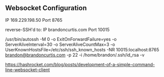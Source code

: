 

## Websocket Configuration

IP    169.229.198.50
Port  8765

reverse-SSH'd to:
IP    brandoncurtis.com
Port  10015


/usr/bin/autossh -M 0 -o ExitOnForwardFailure=yes -o ServerAliveInterval=30 -o ServerAliveCountMax=3 -o UserKnownHostsFile=/etc/ssh/ssh_known_hosts -NR 10015:localhost:8765 brandon@brandoncurtis.com -p 22 -i /home/brandon/.ssh/id_rsa -v



https://hashrocket.com/blog/posts/development-of-a-simple-command-line-websocket-client




